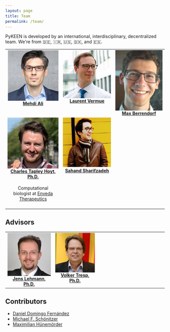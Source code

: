 ```yaml
---
layout: page
title: Team
permalink: /team/
---
```

PyKEEN is developed by an international, interdisciplinary, decentralized team. We're
from 🇩🇪, 🇮🇷, 🇺🇸, 🇩🇰, and 🇪🇸.

<table>
<tr>
<td style="text-align:center; width:200px; vertical-align: top; max-height: 200px">
<img src="/img/team/mehdi.png" alt="Headshot of Mehdi Ali. He's a really good guy." width="200" align="center"/>
<br />
<b><a href="https://github.com/mali-git">Mehdi Ali</a></b>
</td>
<td style="text-align:center; width:200px; vertical-align: top; max-height: 200px">
<img src="/img/team/laurent.png" alt="Headshot of Laurent Vermue" width="200" align="center"/>
<br />
<b><a href="https://github.com/lvermue">Laurent Vermue</a></b>
</td>
<td style="text-align:center; width:200px; vertical-align: top; max-height: 200px">
<img src="/img/team/max.jpg" alt="Headshot of Max Berrendorf" width="200" align="center"/>
<br />
<b><a href="https://github.com/mberr">Max Berrendorf</a></b>
</td>
</tr>
<tr>
<td style="text-align:center; width:200px; vertical-align: top; max-height: 200px">
<img src="/img/team/charlie.jpeg" alt="Headshot of Charles Tapley Hoyt" width="200" align="center"/>
<br />
<b><a href="https://github.com/cthoyt">Charles Tapley Hoyt, Ph.D.</a></b>
<p style="padding: 5px;">Computational biologist at <a href="https://envedatherapeutics.com/">Enveda Therapeutics</a></p>
</td>
<td style="text-align:center; width:200px; vertical-align: top; max-height: 200px">
<img src="/img/team/sahand.jpg" alt="Headshot of Sahand Sharifzadeh" style="text-align:center;" width="200"/>
<br />
<b><a href="https://github.com/sharifza">Sahand Sharifzadeh</a></b>
</td>
<td></td>
</tr>
</table>

## Advisors

<table>
<tr>
<td style="text-align:center; width:200px; vertical-align: top;">
<img src="/img/team/jens.jpg" alt="Headshot of Jens Lehmann" width="200" align="center"/>
<br />
<b><a href="http://jens-lehmann.org/">Jens Lehmann, Ph.D.</a></b>
</td>
<td style="text-align:center; width:200px; vertical-align: top; max-height: 200px">
<img src="/img/team/volker.jpg" alt="Headshot of Volker Tresp" width="200" align="center"/>
<br />
<b><a href="https://www.dbs.ifi.lmu.de/~tresp/">Volker Tresp, Ph.D.</a></b>
</td>
<td style="width:200px;">
<div style="display: block; visibility: hidden; width: 200px"></div>
</td>
</tr>
</table>

## Contributors

- [Daniel Domingo Fernández](https://github.com/ddomingof)
- [Michael F. Schönitzer](https://github.com/Nudin)
- [Maximilian Hünemörder](https://github.com/huenemoerder)
